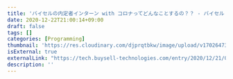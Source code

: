 ```yaml
---
title: 'バイセルの内定者インターン with コロナってどんなことするの？？ - バイセル Tech Blog'
date: 2020-12-22T21:00:14+09:00
draft: false
tags: []
categories: [Programming]
thumbnail: 'https://res.cloudinary.com/djprqtbkw/image/upload/v1702647393/lomxlnblevpqm9fg8l7v.png'
isExternal: true
externalLink: "https://tech.buysell-technologies.com/entry/2020/12/21/092653"
description: ''
---
```

